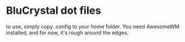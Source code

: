 # BluCrystal dot files

to use, simply copy .config to your home folder. You need AwesomeWM installed, and for now, it's rough around the edges.
